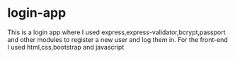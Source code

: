 # login-app

This is a login app where I used express,express-validator,bcrypt,passport and other modules to register a new user and log them in. For the front-end I used html,css,bootstrap and javascript

